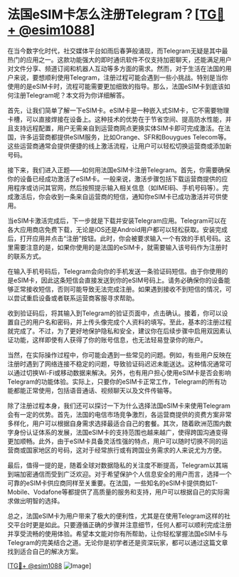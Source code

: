 # 法国eSIM卡怎么注册Telegram？[[TG💪+ @esim1088](https://t.me/s/esim1088)]

在当今数字化时代，社交媒体平台如雨后春笋般涌现，而Telegram无疑是其中最热门的应用之一。这款功能强大的即时通讯软件不仅支持加密聊天，还能满足用户对文件分享、频道订阅和机器人互动等多方面的需求。然而，对于生活在法国的用户来说，要想顺利使用Telegram，注册过程可能会遇到一些小挑战。特别是当你使用的是eSIM卡时，流程可能需要更加细致的指导。那么，法国eSIM卡到底该如何注册Telegram呢？本文将为你详细解答。

首先，让我们简单了解一下eSIM卡。eSIM卡是一种嵌入式SIM卡，它不需要物理卡槽，可以直接焊接在设备上。这种技术的优势在于节省空间、提高防水性能，并且支持远程配置，用户无需亲自到运营商网点更换实体SIM卡即可完成激活。在法国，许多运营商都提供eSIM服务，比如Orange、SFR和Bouygues Telecom等。这些运营商通常会提供便捷的线上激活流程，让用户可以轻松切换运营商或添加新号码。

接下来，我们进入正题——如何用法国eSIM卡注册Telegram。首先，你需要确保你的设备已经成功激活了eSIM卡。一般来说，激活步骤包括下载运营商提供的应用程序或访问其官网，然后按照提示输入相关信息（如IMEI码、手机号码等）。完成激活后，你会收到一条来自运营商的短信，通知你eSIM卡已成功激活并可供使用。

当eSIM卡激活完成后，下一步就是下载并安装Telegram应用。Telegram可以在各大应用商店免费下载，无论是iOS还是Android用户都可以轻松获取。安装完成后，打开应用并点击“注册”按钮。此时，你会被要求输入一个有效的手机号码。这里需要注意的是，如果你使用的是法国的eSIM卡，就需要输入该号码作为注册时的联系方式。

在输入手机号码后，Telegram会向你的手机发送一条验证码短信。由于你使用的是eSIM卡，因此这条短信会直接发送到你的eSIM号码上。请务必确保你的设备能够正常接收短信，否则可能导致无法完成注册。如果遇到接收不到短信的情况，可以尝试重启设备或者联系运营商客服寻求帮助。

收到验证码后，将其输入到Telegram的验证页面中，点击确认。接着，你可以设置自己的用户名和密码，并上传头像完成个人资料的填写。至此，基本的注册过程就完成了。不过，为了更好地保护隐私和安全，建议你在后续步骤中启用双因素认证功能，这样即使有人获得了你的账号信息，也无法轻易登录你的账户。

当然，在实际操作过程中，你可能会遇到一些常见的问题。例如，有些用户反映在注册时遇到了网络连接不稳定的问题，导致验证码迟迟未能送达。这种情况通常可以通过切换Wi-Fi或移动数据来解决。另外，也有用户担心使用eSIM卡是否会影响Telegram的功能体验。实际上，只要你的eSIM卡正常工作，Telegram的所有功能都能正常使用，包括语音通话、视频聊天以及文件传输等。

除了注册过程本身，我们还可以探讨一下为什么选择法国eSIM卡来使用Telegram会有一定的优势。首先，法国的电信市场竞争激烈，各运营商提供的资费方案非常多样化，用户可以根据自身需求选择最适合自己的套餐。其次，随着欧洲范围内数字身份认证体系的发展，法国eSIM卡的支持范围也越来越广，使得跨国沟通变得更加顺畅。此外，由于eSIM卡具备灵活性强的特点，用户可以随时切换不同的运营商或国家地区的号码，这对于经常旅行或有跨国业务需求的人来说尤为方便。

最后，值得一提的是，随着全球对数据隐私的关注度不断提高，Telegram以其端到端加密通信而受到广泛欢迎。对于希望保护个人信息安全的用户而言，选择一个可靠的eSIM卡供应商同样至关重要。在法国，一些知名的eSIM卡提供商如T-Mobile、Vodafone等都提供了高质量的服务和支持，用户可以根据自己的实际需求做出明智的选择。

总之，法国eSIM卡为用户带来了极大的便利性，尤其是在使用Telegram这样的社交平台时更是如此。只要遵循正确的步骤并注意细节，任何人都可以顺利完成注册并享受流畅的使用体验。希望本文能对你有所帮助，让你轻松掌握法国eSIM卡与Telegram的完美结合之道。无论你是初学者还是资深玩家，都可以通过这篇文章找到适合自己的解决方案。

[[TG💪+ @esim1088](https://t.me/s/esim1088) ![Image](https://i.postimg.cc/4NQfJmqS/Snipaste-2025-05-13-00-14-12.png)]